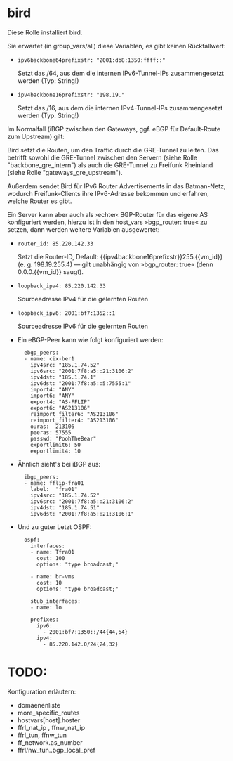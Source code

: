 # bird

Diese Rolle installiert bird.

Sie erwartet (in group_vars/all) diese Variablen, es gibt keinen Rückfallwert:

- `ipv6backbone64prefixstr: "2001:db8:1350:ffff::"`

  Setzt das /64, aus dem die internen IPv6-Tunnel-IPs zusammengesetzt werden (Typ: String!)

- `ipv4backbone16prefixstr: "198.19."`

  Setzt das /16, aus dem die internen IPv4-Tunnel-IPs zusammengesetzt werden (Typ: String!)

Im Normalfall (iBGP zwischen den Gateways, ggf. eBGP für Default-Route zum Upstream) gilt:

Bird setzt die Routen, um den Traffic durch die GRE-Tunnel zu leiten.
Das betrifft sowohl die GRE-Tunnel zwischen den Servern (siehe Rolle "backbone_gre_intern") als auch die GRE-Tunnel zu Freifunk Rheinland (siehe Rolle "gateways_gre_upstream").

Außerdem sendet Bird für IPv6 Router Advertisements in das Batman-Netz, wodurch Freifunk-Clients ihre IPv6-Adresse bekommen und erfahren, welche Router es gibt.

Ein Server kann aber auch als ›echter‹ BGP-Router für das eigene AS konfiguriert werden, hierzu ist in den host_vars »bgp_router: true« zu setzen, dann werden weitere Variablen ausgewertet:

- `router_id: 85.220.142.33`

  Setzt die Router-ID, Default: {{ipv4backbone16prefixstr}}255.{{vm_id}} (e. g. 198.19.255.4) — gilt unabhängig von »bgp_router: true« (denn 0.0.0.{{vm_id}} saugt).

- `loopback_ipv4: 85.220.142.33`

  Sourceadresse IPv4 für die gelernten Routen

- `loopback_ipv6: 2001:bf7:1352::1`

  Sourceadresse IPv6 für die gelernten Routen

- Ein eBGP-Peer kann wie folgt konfiguriert werden:

        ebgp_peers:
        - name: cix-ber1
          ipv4src: "185.1.74.52"
          ipv6src: "2001:7f8:a5::21:3106:2"
          ipv4dst: "185.1.74.1"
          ipv6dst: "2001:7f8:a5::5:7555:1"
          import4: "ANY"
          import6: "ANY"
          export4: "AS-FFLIP"
          export6: "AS213106"
          reimport_filter6: "AS213106"
          reimport_filter4: "AS213106"
          ouras:  213106
          peeras: 57555
          passwd: "PoohTheBear"
          exportlimit6: 50
          exportlimit4: 10

- Ähnlich sieht's bei iBGP aus:

        ibgp_peers:
        - name: fflip-fra01
          label:  "fra01"
          ipv4src: "185.1.74.52"
          ipv6src: "2001:7f8:a5::21:3106:2"
          ipv4dst: "185.1.74.51"
          ipv6dst: "2001:7f8:a5::21:3106:1"

- Und zu guter Letzt OSPF:

        ospf:
          interfaces:
          - name: Tfra01
            cost: 100
            options: "type broadcast;"

          - name: br-vms
            cost: 10
            options: "type broadcast;"

          stub_interfaces:
          - name: lo

          prefixes:
            ipv6:
              - 2001:bf7:1350::/44{44,64}
            ipv4:
              - 85.220.142.0/24{24,32}

# TODO:
Konfiguration erläutern:
- domaenenliste 
- more_specific_routes
- hostvars[host].hoster
- ffrl_nat_ip , ffnw_nat_ip
- ffrl_tun, ffnw_tun 
- ff_network.as_number
- ffrl/nw_tun.<tunnel>.bgp_local_pref